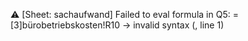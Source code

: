 ⚠️ [Sheet: sachaufwand] Failed to eval formula in Q5: =[3]bürobetriebskosten!R10 → invalid syntax (<sttring>, line 1)
